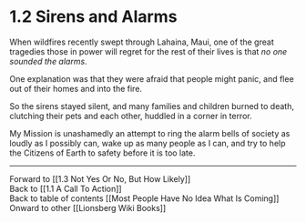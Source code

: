 # 1.2 Sirens and Alarms

When wildfires recently swept through Lahaina, Maui, one of the great tragedies those in power will regret for the rest of their lives is that *no one sounded the alarms*. 

One explanation was that they were afraid that people might panic, and flee out of their homes and into the fire. 

So the sirens stayed silent, and many families and children burned to death, clutching their pets and each other, huddled in a corner in terror. 

My Mission is unashamedly an attempt to ring the alarm bells of society as loudly as I possibly can, wake up as many people as I can, and try to help the Citizens of Earth to safety before it is too late. 

___

Forward to [[1.3 Not Yes Or No, But How Likely]]  
Back to [[1.1 A Call To Action]]   
Back to table of contents [[Most People Have No Idea What Is Coming]]   
Onward to other [[Lionsberg Wiki Books]]  